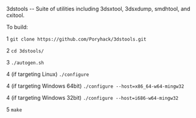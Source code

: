 3dstools -- Suite of utilities including 3dsxtool, 3dsxdump, smdhtool, and cxitool.


To build:

1 `git clone https://github.com/Poryhack/3dstools.git`

2 `cd 3dstools/`

3 `./autogen.sh`

4 (if targeting Linux) `./configure`

4 (if targeting Windows 64bit) `./configure --host=x86_64-w64-mingw32`

4 (if targeting Windows 32bit) `./configure --host=i686-w64-mingw32`

5 `make`
